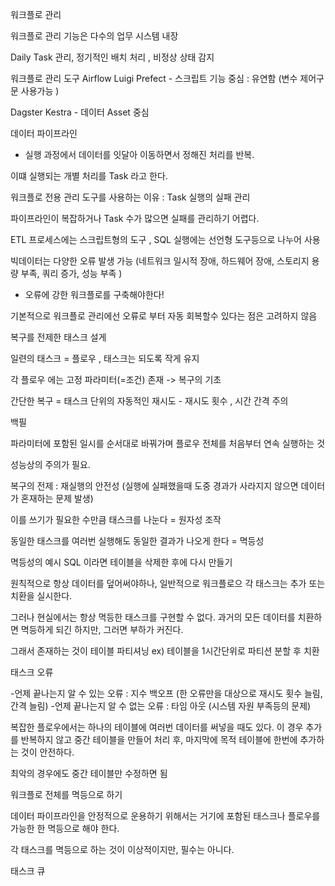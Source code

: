 워크플로 관리 

워크플로 관리 기능은 다수의 업무 시스템 내장 

Daily Task 관리, 정기적인 배치 처리 , 비정상 상태 감지

워크플로 관리 도구 
Airflow Luigi Prefect - 스크립트 기능 중심 : 유연함 (변수 제어구문 사용가능 )

Dagster Kestra - 데이터 Asset 중심 

데이터 파이프라인 
- 실행 과정에서 데이터를 잇달아 이동하면서 정해진 처리를 반복. 

이떄 실행되는 개별 처리를 Task 라고 한다. 

워크플로 전용 관리 도구를 사용하는 이유 : Task 실행의 실패 관리 

파이프라인이 복잡하거나 Task 수가 많으면 실패를 관리하기 어렵다. 

ETL 프로세스에는 스크립트형의 도구 , SQL 실행에는 선언형 도구등으로 나누어 사용 

빅데이터는 다양한 오류 발생 가능 (네트워크 일시적 장애, 하드웨어 장애, 스토리지 용량 부족, 쿼리 증가, 성능 부족 )
- 오류에 강한 워크플로를 구축해야한다!

기본적으로 워크플로 관리에선 오류로 부터 자동 회복할수 있다는 점은 고려하지 않음 

복구를 전제한 태스크 설게 

일련의 태스크 = 플로우 , 태스크는 되도록 작게 유지 

각 플로우 에는 고정 파라미터(=조건) 존재 -> 복구의 기초 

간단한 복구 = 태스크 단위의 자동적인 재시도 - 재시도 횟수 , 시간 간격 주의 

백필 

파라미터에 포함된 일시를 순서대로 바꿔가며 플로우 전체를 처음부터 연속 실행하는 것 

성능상의 주의가 필요. 

복구의 전제 : 재실행의 안전성 (실행에 실패했을때 도중 경과가 사라지지 않으면 
데이터가 혼재하는 문제 발생)

이를 쓰기가 필요한 수만큼 태스크를 나눈다 = 원자성 조작 

동일한 태스크를 여러번 실행해도 동일한 결과가 나오게 한다 = 멱등성 

멱등성의 예시 SQL 이라면 테이블을 삭제한 후에 다시 만들기 

원칙적으로 항상 데이터를 덮어써야하나, 일반적으로 워크플로으 각 태스크는 추가 또는 치환을 실시한다. 

그러나 현실에서는 항상 멱등한 태스크를 구현할 수 없다.
과거의 모든 데이터를 치환하면 멱등하게 되긴 하지만, 그러면 부하가 커진다. 

그래서 존재하는 것이 테이블 파티셔닝 
ex) 테이블을 1시간단위로 파티션 분할 후 치환 

태스크 오류 

-언제 끝나는지 알 수 있는 오류 
: 지수 백오프 (한 오류만을 대상으로 재시도 횟수 늘림, 간격 늘림)
-언제 끝나는지 알 수 없는 오류 
: 타임 아웃 (시스템 자원 부족등의 문제)


복잡한 플로우에서는 하나의 테이블에 여러번 데이터를 써넣을 때도 있다.
 이 경우 추가를 반복하지 않고 중간 테이블을 만들어 처리 후, 마지막에 목적 테이블에 한번에 추가하는 것이 안전하다.

 최악의 경우에도 중간 테이블만 수정하면 됨 

워크플로 전체를 멱등으로 하기 

데이터 파이프라인을 안정적으로 운용하기 위해서는 거기에 포함된 태스크나 플로우를 가능한 한 멱등으로 해야 한다. 

각 태스크를 멱등으로 하는 것이 이상적이지만, 필수는 아니다. 

태스크 큐 












